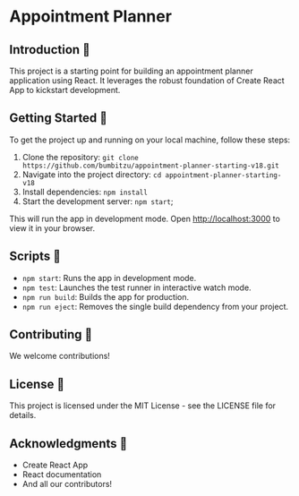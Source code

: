 # Appointment Planner

## Introduction 📌

This project is a starting point for building an appointment planner application using React. It leverages the robust foundation of Create React App to kickstart development.

## Getting Started 🚀

To get the project up and running on your local machine, follow these steps:

1. Clone the repository: `git clone https://github.com/bumbitzu/appointment-planner-starting-v18.git`
2. Navigate into the project directory: `cd appointment-planner-starting-v18`
3. Install dependencies: `npm install`
4. Start the development server: `npm start`;

This will run the app in development mode. Open [http://localhost:3000](http://localhost:3000) to view it in your browser.

## Scripts 📜

- `npm start`: Runs the app in development mode.
- `npm test`: Launches the test runner in interactive watch mode.
- `npm run build`: Builds the app for production.
- `npm run eject`: Removes the single build dependency from your project.

## Contributing 🤝

We welcome contributions!

## License 📄

This project is licensed under the MIT License - see the LICENSE file for details.

## Acknowledgments 🙏

- Create React App
- React documentation
- And all our contributors!



